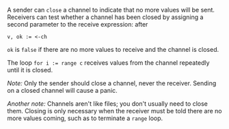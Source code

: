 


A sender can `close` a channel to indicate that no more values will be sent. Receivers can test whether a channel has been closed by assigning a second parameter to the receive expression: after

	v, ok := <-ch

`ok` is `false` if there are no more values to receive and the channel is closed.

The loop `for i := range c` receives values from the channel repeatedly until it is closed.

*Note:* Only the sender should close a channel, never the receiver. Sending on a closed channel will cause a panic.

*Another note:* Channels aren't like files; you don't usually need to close them. Closing is only necessary when the receiver must be told there are no more values coming, such as to terminate a `range` loop.

